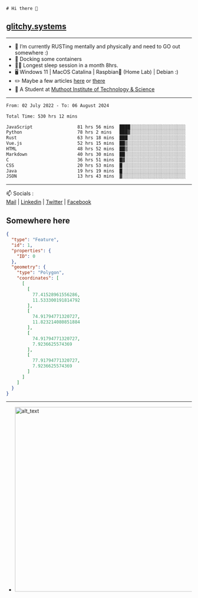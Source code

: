 ```
# Hi there 👋
```
## [glitchy.systems](https://glitchy.systems)
---

- 🌱 I’m currently RUSTing mentally and physically and need to GO out somewhere :)
- 🐋 Docking some containers
- 😶‍🌫️ Longest sleep session in a month 8hrs.
- 🖥️ Windows 11 | MacOS Catalina | Raspbian🥧 (Home Lab) | Debian :)
- ✏️ Maybe a few articles [here](https://medium.com/@advaithnarayanan8) or [there](https://medium.com/@advaithnarayanan8)
- 📑 A Student at [Muthoot Institute of Technology & Science](https://mgmits.ac.in/)



---

<!--START_SECTION:waka-->

```txt
From: 02 July 2022 - To: 06 August 2024

Total Time: 530 hrs 12 mins

JavaScript                 81 hrs 56 mins  ████░░░░░░░░░░░░░░░░░░░░░   15.46 %
Python                     78 hrs 2 mins   ███▓░░░░░░░░░░░░░░░░░░░░░   14.72 %
Rust                       63 hrs 18 mins  ███░░░░░░░░░░░░░░░░░░░░░░   11.94 %
Vue.js                     52 hrs 15 mins  ██▒░░░░░░░░░░░░░░░░░░░░░░   09.86 %
HTML                       48 hrs 52 mins  ██▒░░░░░░░░░░░░░░░░░░░░░░   09.22 %
Markdown                   40 hrs 30 mins  ██░░░░░░░░░░░░░░░░░░░░░░░   07.64 %
C                          36 hrs 51 mins  █▓░░░░░░░░░░░░░░░░░░░░░░░   06.95 %
CSS                        20 hrs 53 mins  █░░░░░░░░░░░░░░░░░░░░░░░░   03.94 %
Java                       19 hrs 19 mins  █░░░░░░░░░░░░░░░░░░░░░░░░   03.64 %
JSON                       13 hrs 43 mins  ▓░░░░░░░░░░░░░░░░░░░░░░░░   02.59 %
```

<!--END_SECTION:waka-->

---

📫 Socials :<br>
[Mail](mailto:advaith@glitchy.systems) | [Linkedin](https://www.linkedin.com/in/advaith-narayanan-a72152214/) | [Twitter](https://twitter.com/advaithnarayan) | [Facebook](https://screenmessage.com/qinq)

## Somewhere here

```geojson
{
  "type": "Feature",
  "id": 1,
  "properties": {
    "ID": 0
  },
  "geometry": {
    "type": "Polygon",
    "coordinates": [
      [
        [
          77.41528961556286,
          11.533300191814792
        ],
        [
          74.91794771320727,
          11.823214080851884
        ],
        [
          74.91794771320727,
          7.9236625574369
        ],
        [
          77.91794771320727,
          7.9236625574369
        ]
      ]
    ]
  }
}
```


--- 
- [<img alt="alt_text" width="500px" src="https://valid.x86.fr/cache/banner/xv24bv-6.png" />](https://valid.x86.fr/xv24bv)


